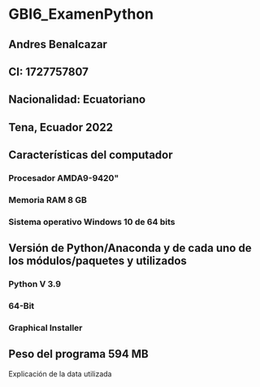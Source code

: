 # GBI6_ExamenPython
## Andres Benalcazar
## CI: 1727757807
## Nacionalidad: Ecuatoriano
## Tena, Ecuador 2022

## Características del computador
### Procesador AMDA9-9420"
### Memoria RAM 8 GB
### Sistema operativo Windows 10 de 64 bits

## Versión de Python/Anaconda y de cada uno de los módulos/paquetes y utilizados
### Python V 3.9 
### 64-Bit 
### Graphical Installer
##  Peso del programa 594 MB
Explicación de la data utilizada
